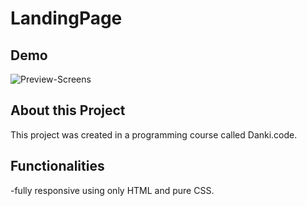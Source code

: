 # LandingPage   
## Demo
![Preview-Screens](https://github.com/devWeslei/LandingPage/blob/main/images/landingpage-example.gif)


## About this Project

This project was created in a programming course called Danki.code.


## Functionalities
-fully responsive using only HTML and pure CSS.
